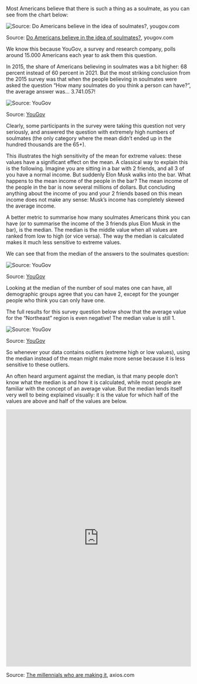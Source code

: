 Most Americans believe that there is such a thing as a soulmate, as you can see from the chart below:

![Source: [Do Americans believe in the idea of soulmates?](https://today.yougov.com/topics/lifestyle/articles-reports/2021/02/10/soulmates-poll-survey-data), yougov.com](Pitfalls%20in%20statistics%20averages,%20medians%20and%20distr%20cf84343854f04c8ebb618b372c38843e/yougov-soulmates-2021.png)

Source: [Do Americans believe in the idea of soulmates?](https://today.yougov.com/topics/lifestyle/articles-reports/2021/02/10/soulmates-poll-survey-data), yougov.com

We know this because YouGov, a survey and research company, polls around 15.000 Americans each year to ask them this question.

In 2015, the share of Americans believing in soulmates was a bit higher: 68 percent instead of 60 percent in 2021. But the most striking conclusion from the 2015 survey was that when the people believing in soulmates were asked the question “How many soulmates do you think a person can have?”, the average answer was... 3.741.057!

![Source: [YouGov](http://cdn.yougov.com/cumulus_uploads/document/210ti0sx4y/tabs_OPI_soulmates_20150330.pdf)](Pitfalls%20in%20statistics%20averages,%20medians%20and%20distr%20cf84343854f04c8ebb618b372c38843e/yougov-soulmates-mean.png)

Source: [YouGov](http://cdn.yougov.com/cumulus_uploads/document/210ti0sx4y/tabs_OPI_soulmates_20150330.pdf)

Clearly, some participants in the survey were taking this question not very seriously, and answered the question with extremely high numbers of soulmates (the only category where the mean didn’t ended up in the hundred thousands are the 65+).

This illustrates the high sensitivity of the mean for extreme values: these values have a significant effect on the mean. A classical way to explain this is the following. Imagine you are sitting in a bar with 2 friends, and all 3 of you have a normal income. But suddenly Elon Musk walks into the bar. What happens to the mean income of the people in the bar? The mean income of the people in the bar is now several millions of dollars. But concluding anything about the income of you and your 2 friends based on this mean income does not make any sense: Musk’s income has completely skewed the average income.

A better metric to summarise how many soulmates Americans think you can have (or to summarise the income of the 3 friends plus Elon Musk in the bar), is the median. The median is the middle value when all values are ranked from low to high (or vice versa). The way the median is calculated makes it much less sensitive to extreme values.

We can see that from the median of the answers to the soulmates question:

![Source: [YouGov](http://cdn.yougov.com/cumulus_uploads/document/210ti0sx4y/tabs_OPI_soulmates_20150330.pdf)](Pitfalls%20in%20statistics%20averages,%20medians%20and%20distr%20cf84343854f04c8ebb618b372c38843e/yougov-soulmates-medians.png)

Source: [YouGov](http://cdn.yougov.com/cumulus_uploads/document/210ti0sx4y/tabs_OPI_soulmates_20150330.pdf)

Looking at the median of the number of soul mates one can have, all demographic groups agree that you can have 2, except for the younger people who think you can only have one.

The full results for this survey question below show that the average value for the “Northeast” region is even negative! The median value is still 1.

![Source: [YouGov](http://cdn.yougov.com/cumulus_uploads/document/210ti0sx4y/tabs_OPI_soulmates_20150330.pdf)](Pitfalls%20in%20statistics%20averages,%20medians%20and%20distr%20cf84343854f04c8ebb618b372c38843e/yougov-soulmates-allresults.png)

Source: [YouGov](http://cdn.yougov.com/cumulus_uploads/document/210ti0sx4y/tabs_OPI_soulmates_20150330.pdf)

So whenever your data contains outliers (extreme high or low values), using the median instead of the mean might make more sense because it is less sensitive to these outliers.

An often heard argument against the median, is that many people don’t know what the median is and how it is calculated, while most people are familiar with the concept of an average value. But the median lends itself very well to being explained visually: it is the value for which half of the values are above and half of the values are below.

<iframe src='https://graphics.axios.com/2019-04-06-occupation-demographics/index.html' width='100%' height='700px' style='border: none;'></iframe>

Source: [The millennials who are making it](https://www.axios.com/the-oldest-and-youngest-jobs-in-the-us-millennials-d9738704-4c84-4208-8f15-8d997db170ac.html), axios.com